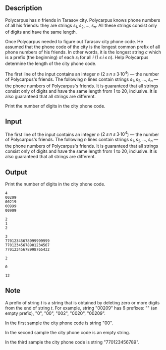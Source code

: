 ## Description

<div><p>Polycarpus has <span class="tex-span"><i>n</i></span> friends in Tarasov city. Polycarpus knows phone numbers of all his friends: they are strings <span class="tex-span"><i>s</i><sub class="lower-index">1</sub>, <i>s</i><sub class="lower-index">2</sub>, ..., <i>s</i><sub class="lower-index"><i>n</i></sub></span>. All these strings consist only of digits and have the same length. </p><p>Once Polycarpus needed to figure out Tarasov city phone code. He assumed that the phone code of the city is the longest common prefix of all phone numbers of his friends. In other words, it is the longest string <span class="tex-span"><i>c</i></span> which is a prefix (the beginning) of each <span class="tex-span"><i>s</i><sub class="lower-index"><i>i</i></sub></span> for all <span class="tex-span"><i>i</i></span> (<span class="tex-span">1 ≤ <i>i</i> ≤ <i>n</i></span>). Help Polycarpus determine the length of the city phone code. </p></div><div class="input-specification"><p>The first line of the input contains an integer <span class="tex-span"><i>n</i></span> (<span class="tex-span">2 ≤ <i>n</i> ≤ 3·10<sup class="upper-index">4</sup></span>) — the number of Polycarpus's friends. The following <span class="tex-span"><i>n</i></span> lines contain strings <span class="tex-span"><i>s</i><sub class="lower-index">1</sub>, <i>s</i><sub class="lower-index">2</sub>, ..., <i>s</i><sub class="lower-index"><i>n</i></sub></span> — the phone numbers of Polycarpus's friends. It is guaranteed that all strings consist only of digits and have the same length from <span class="tex-span">1</span> to <span class="tex-span">20</span>, inclusive. It is also guaranteed that all strings are different.</p></div><div class="output-specification"><p>Print the number of digits in the city phone code.</p></div>

## Input

<p>The first line of the input contains an integer <span class="tex-span"><i>n</i></span> (<span class="tex-span">2 ≤ <i>n</i> ≤ 3·10<sup class="upper-index">4</sup></span>) — the number of Polycarpus's friends. The following <span class="tex-span"><i>n</i></span> lines contain strings <span class="tex-span"><i>s</i><sub class="lower-index">1</sub>, <i>s</i><sub class="lower-index">2</sub>, ..., <i>s</i><sub class="lower-index"><i>n</i></sub></span> — the phone numbers of Polycarpus's friends. It is guaranteed that all strings consist only of digits and have the same length from <span class="tex-span">1</span> to <span class="tex-span">20</span>, inclusive. It is also guaranteed that all strings are different.</p>

## Output

<p>Print the number of digits in the city phone code.</p>





```input1
4
00209
00219
00999
00909

```




```input2
2
1
2

```




```input3
3
77012345678999999999
77012345678901234567
77012345678998765432

```




```output1
2

```




```output2
0

```




```output3
12

```



## Note

<p>A <span class="tex-font-style-underline">prefix</span> of string <span class="tex-span"><i>t</i></span> is a string that is obtained by deleting zero or more digits from the end of string <span class="tex-span"><i>t</i></span>. For example, string "<span class="tex-font-style-tt">00209</span>" has 6 prefixes: "" (an empty prefix), "<span class="tex-font-style-tt">0</span>", "<span class="tex-font-style-tt">00</span>", "<span class="tex-font-style-tt">002</span>", "<span class="tex-font-style-tt">0020</span>", "<span class="tex-font-style-tt">00209</span>".</p><p>In the first sample the city phone code is string "<span class="tex-font-style-tt">00</span>".</p><p>In the second sample the city phone code is an empty string.</p><p>In the third sample the city phone code is string "<span class="tex-font-style-tt">770123456789</span>".</p>
